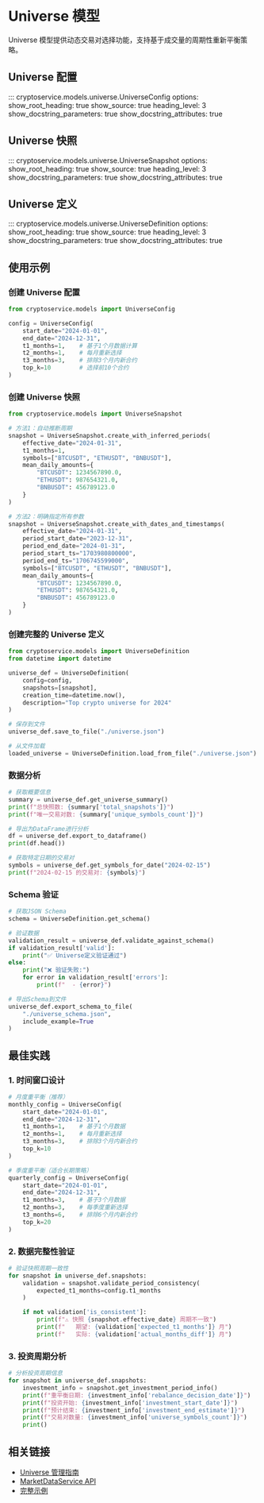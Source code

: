 # Universe 模型

Universe 模型提供动态交易对选择功能，支持基于成交量的周期性重新平衡策略。

## Universe 配置

::: cryptoservice.models.universe.UniverseConfig
    options:
        show_root_heading: true
        show_source: true
        heading_level: 3
        show_docstring_parameters: true
        show_docstring_attributes: true

## Universe 快照

::: cryptoservice.models.universe.UniverseSnapshot
    options:
        show_root_heading: true
        show_source: true
        heading_level: 3
        show_docstring_parameters: true
        show_docstring_attributes: true

## Universe 定义

::: cryptoservice.models.universe.UniverseDefinition
    options:
        show_root_heading: true
        show_source: true
        heading_level: 3
        show_docstring_parameters: true
        show_docstring_attributes: true

## 使用示例

### 创建 Universe 配置

```python
from cryptoservice.models import UniverseConfig

config = UniverseConfig(
    start_date="2024-01-01",
    end_date="2024-12-31",
    t1_months=1,    # 基于1个月数据计算
    t2_months=1,    # 每月重新选择
    t3_months=3,    # 排除3个月内新合约
    top_k=10        # 选择前10个合约
)
```

### 创建 Universe 快照

```python
from cryptoservice.models import UniverseSnapshot

# 方法1：自动推断周期
snapshot = UniverseSnapshot.create_with_inferred_periods(
    effective_date="2024-01-31",
    t1_months=1,
    symbols=["BTCUSDT", "ETHUSDT", "BNBUSDT"],
    mean_daily_amounts={
        "BTCUSDT": 1234567890.0,
        "ETHUSDT": 987654321.0,
        "BNBUSDT": 456789123.0
    }
)

# 方法2：明确指定所有参数
snapshot = UniverseSnapshot.create_with_dates_and_timestamps(
    effective_date="2024-01-31",
    period_start_date="2023-12-31",
    period_end_date="2024-01-31",
    period_start_ts="1703980800000",
    period_end_ts="1706745599000",
    symbols=["BTCUSDT", "ETHUSDT", "BNBUSDT"],
    mean_daily_amounts={
        "BTCUSDT": 1234567890.0,
        "ETHUSDT": 987654321.0,
        "BNBUSDT": 456789123.0
    }
)
```

### 创建完整的 Universe 定义

```python
from cryptoservice.models import UniverseDefinition
from datetime import datetime

universe_def = UniverseDefinition(
    config=config,
    snapshots=[snapshot],
    creation_time=datetime.now(),
    description="Top crypto universe for 2024"
)

# 保存到文件
universe_def.save_to_file("./universe.json")

# 从文件加载
loaded_universe = UniverseDefinition.load_from_file("./universe.json")
```

### 数据分析

```python
# 获取概要信息
summary = universe_def.get_universe_summary()
print(f"总快照数: {summary['total_snapshots']}")
print(f"唯一交易对数: {summary['unique_symbols_count']}")

# 导出为DataFrame进行分析
df = universe_def.export_to_dataframe()
print(df.head())

# 获取特定日期的交易对
symbols = universe_def.get_symbols_for_date("2024-02-15")
print(f"2024-02-15 的交易对: {symbols}")
```

### Schema 验证

```python
# 获取JSON Schema
schema = UniverseDefinition.get_schema()

# 验证数据
validation_result = universe_def.validate_against_schema()
if validation_result['valid']:
    print("✅ Universe定义验证通过")
else:
    print("❌ 验证失败:")
    for error in validation_result['errors']:
        print(f"  - {error}")

# 导出Schema到文件
universe_def.export_schema_to_file(
    "./universe_schema.json",
    include_example=True
)
```

## 最佳实践

### 1. 时间窗口设计

```python
# 月度重平衡（推荐）
monthly_config = UniverseConfig(
    start_date="2024-01-01",
    end_date="2024-12-31",
    t1_months=1,    # 基于1个月数据
    t2_months=1,    # 每月重新选择
    t3_months=3,    # 排除3个月内新合约
    top_k=10
)

# 季度重平衡（适合长期策略）
quarterly_config = UniverseConfig(
    start_date="2024-01-01",
    end_date="2024-12-31",
    t1_months=3,    # 基于3个月数据
    t2_months=3,    # 每季度重新选择
    t3_months=6,    # 排除6个月内新合约
    top_k=20
)
```

### 2. 数据完整性验证

```python
# 验证快照周期一致性
for snapshot in universe_def.snapshots:
    validation = snapshot.validate_period_consistency(
        expected_t1_months=config.t1_months
    )

    if not validation['is_consistent']:
        print(f"⚠️ 快照 {snapshot.effective_date} 周期不一致")
        print(f"   期望: {validation['expected_t1_months']} 月")
        print(f"   实际: {validation['actual_months_diff']} 月")
```

### 3. 投资周期分析

```python
# 分析投资周期信息
for snapshot in universe_def.snapshots:
    investment_info = snapshot.get_investment_period_info()
    print(f"重平衡日期: {investment_info['rebalance_decision_date']}")
    print(f"投资开始: {investment_info['investment_start_date']}")
    print(f"预计结束: {investment_info['investment_end_estimate']}")
    print(f"交易对数量: {investment_info['universe_symbols_count']}")
    print()
```

## 相关链接

- [Universe 管理指南](../../guides/market-data/universe.md)
- [MarketDataService API](../services/market_service.md)
- [完整示例](../../examples/basic.md)
